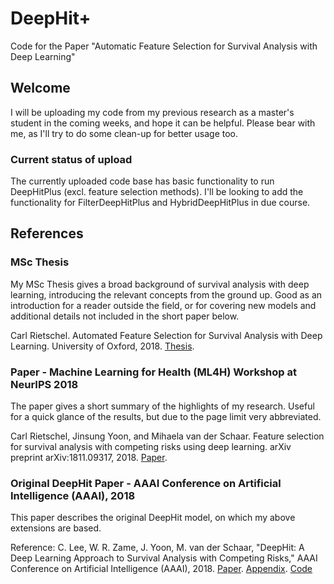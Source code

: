 # DeepHit+
Code for the Paper "Automatic Feature Selection for Survival Analysis with Deep Learning"

## Welcome
I will be uploading my code from my previous research as a master's student in the coming weeks, and hope it can be helpful. Please bear with me, as I'll try to do some clean-up for better usage too.

### Current status of upload
The currently uploaded code base has basic functionality to run DeepHitPlus (excl. feature selection methods). I'll be looking to add the functionality for FilterDeepHitPlus and HybridDeepHitPlus in due course.

## References

### MSc Thesis
My MSc Thesis gives a broad background of survival analysis with deep learning, introducing the relevant concepts from the ground up. Good as an introduction for a reader outside the field, or for covering new models and additional details not included in the short paper below.

Carl Rietschel. Automated Feature Selection for Survival Analysis with Deep Learning. University of Oxford, 2018. [Thesis](https://ora.ox.ac.uk/objects/uuid:e63f1610-11bd-46f0-af14-b310b4bea048).

### Paper - Machine Learning for Health (ML4H) Workshop at NeurIPS 2018
The paper gives a short summary of the highlights of my research. Useful for a quick glance of the results, but due to the page limit very abbreviated.

Carl Rietschel, Jinsung Yoon, and Mihaela van der Schaar. Feature selection for survival analysis with competing risks using deep learning. arXiv preprint arXiv:1811.09317, 2018. [Paper](https://arxiv.org/abs/1811.09317).

### Original DeepHit Paper - AAAI Conference on Artificial Intelligence (AAAI), 2018
This paper describes the original DeepHit model, on which my above extensions are based.

Reference: C. Lee, W. R. Zame, J. Yoon, M. van der Schaar, "DeepHit: A Deep Learning Approach to Survival Analysis with Competing Risks," AAAI Conference on Artificial Intelligence (AAAI), 2018. [Paper](http://medianetlab.ee.ucla.edu/papers/AAAI_2018_DeepHit). [Appendix](http://medianetlab.ee.ucla.edu/papers/AAAI_2018_DeepHit_Appendix). [Code](https://github.com/chl8856/DeepHit)
